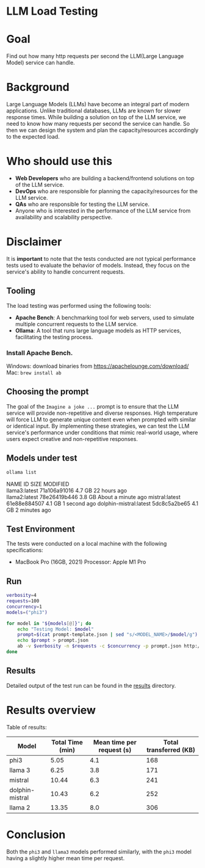 # LLM Load Testing

# Goal

Find out how many http requests per second the LLM(Large Language Model) service can handle.

# Background

Large Language Models (LLMs) have become an integral part of modern applications.
Unlike traditional databases, LLMs are known for slower response times.
While building a solution on top of the LLM service, we need to know how many requests per second the service can
handle.
So then we can design the system and plan the capacity/resources accordingly to the expected load.

# Who should use this

- **Web Developers** who are building a backend/frontend solutions on top of the LLM service.
- **DevOps** who are responsible for planning the capacity/resources for the LLM service.
- **QAs** who are responsible for testing the LLM service.
- Anyone who is interested in the performance of the LLM service from availability and scalability perspective.

# Disclaimer

It is **important** to note that the tests conducted are not typical performance tests used to evaluate the behavior of
models. Instead, they focus on the service's ability to handle concurrent requests.

## Tooling

The load testing was performed using the following tools:

- **Apache Bench**: A benchmarking tool for web servers, used to simulate multiple concurrent requests to the LLM
  service.
- **Ollama**: A tool that runs large language models as HTTP services, facilitating the testing process.

### Install Apache Bench.

Windows: download binaries from https://apachelounge.com/download/
Mac: `brew install ab`

## Choosing the prompt

The goal of the `Imagine a joke ...` prompt is to ensure that the LLM service will provide non-repetitive and diverse
responses.
High temperature will force LLM to generate unique content even when prompted with similar or identical input.
By implementing these strategies, we can test the LLM service's performance under conditions that mimic real-world
usage, where users expect creative and non-repetitive responses.

## Models under test

```bash
ollama list
```

NAME ID SIZE MODIFIED           
llama3:latest 71a106a91016 4.7 GB 22 hours ago      	
llama2:latest 78e26419b446 3.8 GB About a minute ago
mistral:latest 61e88e884507 4.1 GB 1 second ago
dolphin-mistral:latest 5dc8c5a2be65 4.1 GB 2 minutes ago

## Test Environment

The tests were conducted on a local machine with the following specifications:

- MacBook Pro (16GB, 2021) Processor: Apple M1 Pro

## Run

```bash
verbosity=4
requests=100
concurrency=1
models=("phi3")

for model in "${models[@]}"; do
    echo "Testing Model: $model"
    prompt=$(cat prompt-template.json | sed "s/<MODEL_NAME>/$model/g")
    echo $prompt > prompt.json
    ab -v $verbosity -n $requests -c $concurrency -p prompt.json http://127.0.0.1:11434/api/generate > $model-results.txt
done
```

## Results

Detailed output of the test run can be found in the [results](results) directory.

# Results overview

Table of results:

| Model             | Total Time (min)  | Mean time per request (s) | Total transferred (KB) |
|-------------------|-------------------|---------------------------|------------------------|
| phi3              | 5.05              | 4.1                       | 168                    |
| llama 3           | 6.25              | 3.8                       | 171                    |
| mistral           | 10.44             | 6.3                       | 241                    |
| dolphin-mistral   | 10.43             | 6.2                       | 252                    |
| llama 2           | 13.35             | 8.0                       | 306                    |

# Conclusion
Both the `phi3` and `llama3` models performed similarly, with the `phi3` model having a slightly higher mean time per request.
